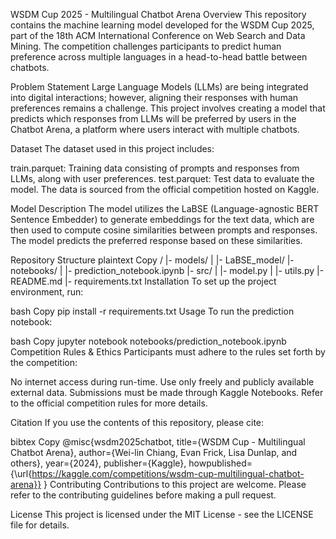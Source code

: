WSDM Cup 2025 - Multilingual Chatbot Arena
Overview
This repository contains the machine learning model developed for the WSDM Cup 2025, part of the 18th ACM International Conference on Web Search and Data Mining. The competition challenges participants to predict human preference across multiple languages in a head-to-head battle between chatbots.

Problem Statement
Large Language Models (LLMs) are being integrated into digital interactions; however, aligning their responses with human preferences remains a challenge. This project involves creating a model that predicts which responses from LLMs will be preferred by users in the Chatbot Arena, a platform where users interact with multiple chatbots.

Dataset
The dataset used in this project includes:

train.parquet: Training data consisting of prompts and responses from LLMs, along with user preferences.
test.parquet: Test data to evaluate the model.
The data is sourced from the official competition hosted on Kaggle.

Model Description
The model utilizes the LaBSE (Language-agnostic BERT Sentence Embedder) to generate embeddings for the text data, which are then used to compute cosine similarities between prompts and responses. The model predicts the preferred response based on these similarities.

Repository Structure
plaintext
Copy
/
|- models/
|   |- LaBSE_model/
|- notebooks/
|   |- prediction_notebook.ipynb
|- src/
|   |- model.py
|   |- utils.py
|- README.md
|- requirements.txt
Installation
To set up the project environment, run:

bash
Copy
pip install -r requirements.txt
Usage
To run the prediction notebook:

bash
Copy
jupyter notebook notebooks/prediction_notebook.ipynb
Competition Rules & Ethics
Participants must adhere to the rules set forth by the competition:

No internet access during run-time.
Use only freely and publicly available external data.
Submissions must be made through Kaggle Notebooks.
Refer to the official competition rules for more details.

Citation
If you use the contents of this repository, please cite:

bibtex
Copy
@misc{wsdm2025chatbot,
  title={WSDM Cup - Multilingual Chatbot Arena},
  author={Wei-lin Chiang, Evan Frick, Lisa Dunlap, and others},
  year={2024},
  publisher={Kaggle},
  howpublished={\url{https://kaggle.com/competitions/wsdm-cup-multilingual-chatbot-arena}}
}
Contributing
Contributions to this project are welcome. Please refer to the contributing guidelines before making a pull request.

License
This project is licensed under the MIT License - see the LICENSE file for details.
